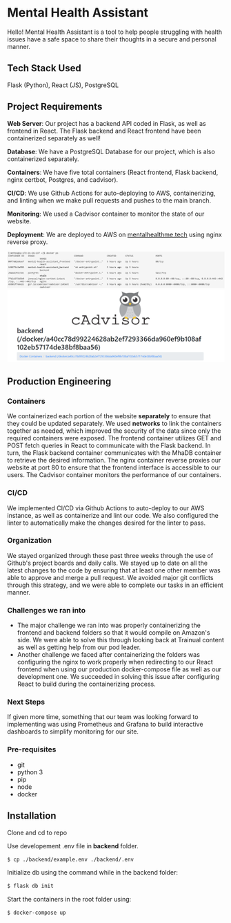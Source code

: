 # Mental Health Assistant

Hello! Mental Health Assistant is a tool to help people struggling with health issues have a safe space to share their thoughts in a secure and personal manner.

## Tech Stack Used

Flask (Python), React (JS), PostgreSQL

## Project Requirements

**Web Server**: Our project has a backend API coded in Flask, as well as frontend in React. The Flask backend and React frontend have been containerized separately as well!

**Database**: We have a PostgreSQL Database for our project, which is also containerized separately.

**Containers**: We have five total containers (React frontend, Flask backend, nginx certbot, Postgres, and cadvisor).

**CI/CD**: We use Github Actions for auto-deploying to AWS, containerizing, and linting when we make pull requests and pushes to the main branch.

**Monitoring**: We used a Cadvisor container to monitor the state of our website.

**Deployment**: We are deployed to AWS on [mentalhealthme.tech](https://mentalhealthme.tech/) using nginx reverse proxy.

![docker ps output](./img/docker-ps-output.png)
![monitoring](./img/cadvisor.png)

## Production Engineering

### **Containers**

We containerized each portion of the website **separately** to ensure that they could be updated separately. We used **networks** to link the containers together as needed, which improved the security of the data since only the required containers were exposed. The frontend container utilizes GET and POST fetch queries in React to communicate with the Flask backend. In turn, the Flask backend container communicates with the MhaDB container to retrieve the desired information. The nginx container reverse proxies our website at port 80 to ensure that the frontend interface is accessible to our users. The Cadvisor container monitors the performance of our containers.

### **CI/CD**

We implemented CI/CD via Github Actions to auto-deploy to our AWS instance, as well as containerize and lint our code. We also configured the linter to automatically make the changes desired for the linter to pass.

### **Organization**

We stayed organized through these past three weeks through the use of Github's project boards and daily calls. We stayed up to date on all the latest changes to the code by ensuring that at least one other member was able to approve and merge a pull request. We avoided major git conflicts through this strategy, and we were able to complete our tasks in an efficient manner.

### **Challenges we ran into**

- The major challenge we ran into was properly containerizing the frontend and backend folders so that it would compile on Amazon's side. We were able to solve this through looking back at Trainual content as well as getting help from our pod leader.
- Another challenge we faced after containerizing the folders was configuring the nginx to work properly when redirecting to our React frontend when using our production docker-compose file as well as our development one. We succeeded in solving this issue after configuring React to build during the containerizing process.

### **Next Steps**

If given more time, something that our team was looking forward to implementing was using Prometheus and Grafana to build interactive dashboards to simplify monitoring for our site.

### Pre-requisites

- git
- python 3
- pip
- node
- docker

## Installation

Clone and cd to repo

Use developement .env file in **backend** folder.

```bash
$ cp ./backend/example.env ./backend/.env
```

Initialize db using the command while in the backend folder:

```bash
$ flask db init
```

Start the containers in the root folder using:

```bash
$ docker-compose up
```
